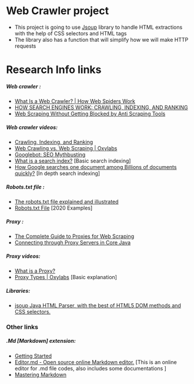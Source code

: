 # Web Crawler project

* This project is going to use [Jsoup](https://Jsoup.org) library  to handle 
    HTML extractions with the help of CSS selectors and HTML tags
* The library also has a function that will simplify how we will make HTTP requests

# Research Info links

##### Web crawler :
* [What Is a Web Crawler? | How Web Spiders Work](https://www.cloudflare.com/learning/bots/what-is-a-web-crawler/)
* [HOW SEARCH ENGINES WORK: CRAWLING, INDEXING, AND RANKING](https://moz.com/beginners-guide-to-seo/how-search-engines-operate#:~:text=The%20index%20is%20where%20your,is%20stored%20in%20its%20index.)
* [Web Scraping Without Getting Blocked by Anti Scraping Tools](https://www.scrapehero.com/how-to-prevent-getting-blacklisted-while-scraping/)

##### Web crawler videos:
* [Crawling, Indexing, and Ranking](https://www.youtube.com/watch?v=K5qOuoj_dwA&list=RDCMUCj7v9UM1aGx6GR-nsY-9u8w&start_radio=1&t=38 )
* [Web Crawling vs. Web Scraping | Oxylabs](https://www.youtube.com/watch?v=cwZF87qIF7c)
* [Googlebot: SEO Mythbusting](https://www.youtube.com/watch?v=8QeU97wWomQ)
* [What is a search index?](https://www.youtube.com/watch?v=SW_gfeug9hM)  [Basic search indexing]
* [How Google searches one document among Billions of documents quickly?](https://www.youtube.com/watch?v=CeGtqouT8eA)  [In depth search indexing]



##### Robots.txt file :
* [The robots.txt file explained and illustrated](https://varvy.com/robottxt.html)
* [Robots.txt File](https://moz.com/learn/seo/robotstxt) [2020 Examples]



##### Proxy :
* [The Complete Guide to Proxies for Web Scraping](https://www.scrapinghub.com/guides/proxies-for-web-scraping)
* [Connecting through Proxy Servers in Core Java](https://www.baeldung.com/java-connect-via-proxy-server)

##### Proxy videos:
* [What is a Proxy?](https://www.youtube.com/watch?v=jGQTS1CxZTE)
* [Proxy Types | Oxylabs](https://www.youtube.com/watch?v=dJpvFqFlyaI) [Basic explanation]


##### Libraries:
* [jsoup Java HTML Parser, with the best of HTML5 DOM methods and CSS selectors.](https://jsoup.org/)


### Other links 

##### .Md [Markdown] extension:
* [Getting Started](https://www.markdownguide.org/getting-started/)
* [Editor.md - Open source online Markdown editor.](https://pandao.github.io/editor.md/en.html)  [This is an online editor for .md file codes, also includes some documentations ]     
* [Mastering Markdown](https://guides.github.com/features/mastering-markdown/)
